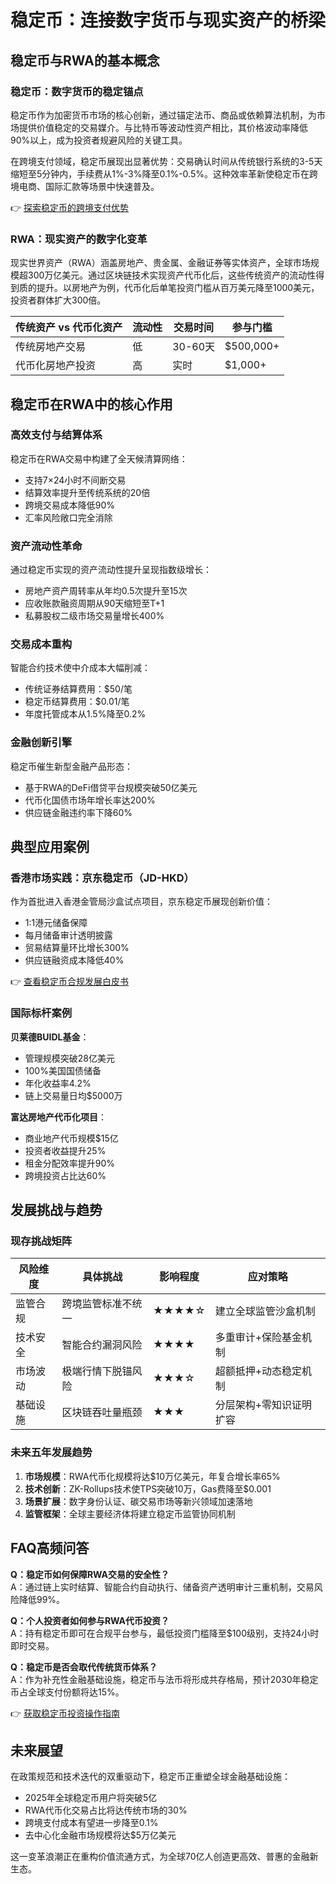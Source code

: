 # 稳定币：连接数字货币与现实资产的桥梁

## 稳定币与RWA的基本概念

### 稳定币：数字货币的稳定锚点
稳定币作为加密货币市场的核心创新，通过锚定法币、商品或依赖算法机制，为市场提供价值稳定的交易媒介。与比特币等波动性资产相比，其价格波动率降低90%以上，成为投资者规避风险的关键工具。

在跨境支付领域，稳定币展现出显著优势：交易确认时间从传统银行系统的3-5天缩短至5分钟内，手续费从1%-3%降至0.1%-0.5%。这种效率革新使稳定币在跨境电商、国际汇款等场景中快速普及。

👉 [探索稳定币的跨境支付优势](https://bit.ly/okx_welcome)

### RWA：现实资产的数字化变革
现实世界资产（RWA）涵盖房地产、贵金属、金融证券等实体资产，全球市场规模超300万亿美元。通过区块链技术实现资产代币化后，这些传统资产的流动性得到质的提升。以房地产为例，代币化后单笔投资门槛从百万美元降至1000美元，投资者群体扩大300倍。

| 传统资产 vs 代币化资产 | 流动性 | 交易时间 | 参与门槛 |
|----------------------|--------|----------|----------|
| 传统房地产交易       | 低     | 30-60天  | $500,000+|
| 代币化房地产投资     | 高     | 实时     | $1,000+  |

## 稳定币在RWA中的核心作用

### 高效支付与结算体系
稳定币在RWA交易中构建了全天候清算网络：
- 支持7×24小时不间断交易
- 结算效率提升至传统系统的20倍
- 跨境交易成本降低90%
- 汇率风险敞口完全消除

### 资产流动性革命
通过稳定币实现的资产流动性提升呈现指数级增长：
- 房地产资产周转率从年均0.5次提升至15次
- 应收账款融资周期从90天缩短至T+1
- 私募股权二级市场交易量增长400%

### 交易成本重构
智能合约技术使中介成本大幅削减：
- 传统证券结算费用：$50/笔
- 稳定币结算费用：$0.01/笔
- 年度托管成本从1.5%降至0.2%

### 金融创新引擎
稳定币催生新型金融产品形态：
- 基于RWA的DeFi借贷平台规模突破50亿美元
- 代币化国债市场年增长率达200%
- 供应链金融违约率下降60%

## 典型应用案例

### 香港市场实践：京东稳定币（JD-HKD）
作为首批进入香港金管局沙盒试点项目，京东稳定币展现创新价值：
- 1:1港元储备保障
- 每月储备审计透明披露
- 贸易结算量环比增长300%
- 供应链融资成本降低40%

👉 [查看稳定币合规发展白皮书](https://bit.ly/okx_welcome)

### 国际标杆案例
**贝莱德BUIDL基金**：
- 管理规模突破28亿美元
- 100%美国国债储备
- 年化收益率4.2%
- 链上交易量日均$5000万

**富达房地产代币化项目**：
- 商业地产代币规模$15亿
- 投资者收益提升25%
- 租金分配效率提升90%
- 跨境投资占比达60%

## 发展挑战与趋势

### 现存挑战矩阵
| 风险维度       | 具体挑战                  | 影响程度 | 应对策略                     |
|----------------|---------------------------|----------|------------------------------|
| 监管合规       | 跨境监管标准不统一        | ★★★★☆    | 建立全球监管沙盒机制         |
| 技术安全       | 智能合约漏洞风险          | ★★★★     | 多重审计+保险基金机制        |
| 市场波动       | 极端行情下脱锚风险        | ★★★☆     | 超额抵押+动态稳定机制        |
| 基础设施       | 区块链吞吐量瓶颈          | ★★★      | 分层架构+零知识证明扩容      |

### 未来五年发展趋势
1. **市场规模**：RWA代币化规模将达$10万亿美元，年复合增长率65%
2. **技术创新**：ZK-Rollups技术使TPS突破10万，Gas费降至$0.001
3. **场景扩展**：数字身份认证、碳交易市场等新兴领域加速落地
4. **监管框架**：全球主要经济体将建立稳定币监管协同机制

## FAQ高频问答

**Q：稳定币如何保障RWA交易的安全性？**  
A：通过链上实时结算、智能合约自动执行、储备资产透明审计三重机制，交易风险降低99%。

**Q：个人投资者如何参与RWA代币投资？**  
A：持有稳定币即可在合规平台参与，最低投资门槛降至$100级别，支持24小时即时交易。

**Q：稳定币是否会取代传统货币体系？**  
A：作为补充性金融基础设施，稳定币与法币将形成共存格局，预计2030年稳定币占全球支付份额将达15%。

👉 [获取稳定币投资操作指南](https://bit.ly/okx_welcome)

## 未来展望

在政策规范和技术迭代的双重驱动下，稳定币正重塑全球金融基础设施：
- 2025年全球稳定币用户将突破5亿
- RWA代币化交易占比将达传统市场的30%
- 跨境支付成本有望进一步降至0.1%
- 去中心化金融市场规模将达$5万亿美元

这一变革浪潮正在重构价值流通方式，为全球70亿人创造更高效、普惠的金融新生态。